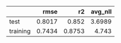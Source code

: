 |          |   rmse |     r2 |   avg_nll |
|:---------|-------:|-------:|----------:|
| test     | 0.8017 | 0.852  |    3.6989 |
| training | 0.7434 | 0.8753 |    4.743  |